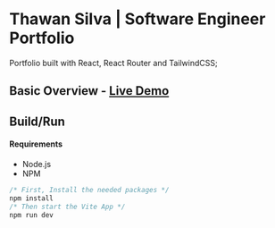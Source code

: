 # Thawan Silva | Software Engineer Portfolio

Portfolio built with React, React Router and TailwindCSS;

## Basic Overview - [Live Demo](https://thawan.netlify.app/)

## Build/Run

#### Requirements

- Node.js
- NPM

```javascript
/* First, Install the needed packages */
npm install
/* Then start the Vite App */
npm run dev
```
